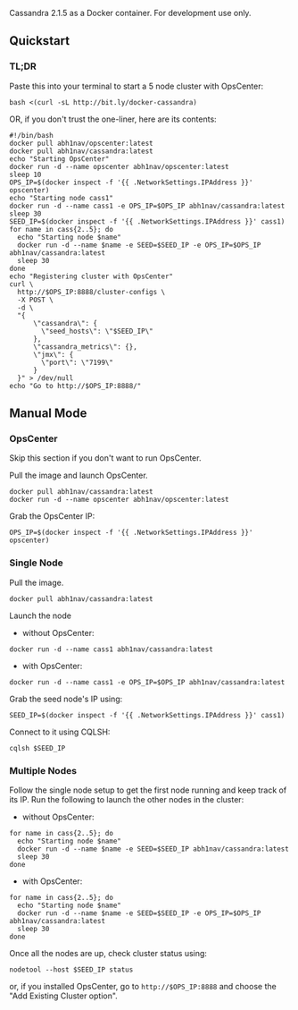 Cassandra 2.1.5 as a Docker container. For development use only.  

## Quickstart

### TL;DR

Paste this into your terminal to start a 5 node cluster with OpsCenter:  

```
bash <(curl -sL http://bit.ly/docker-cassandra)
```

OR, if you don't trust the one-liner, here are its contents:
  
```
#!/bin/bash
docker pull abh1nav/opscenter:latest
docker pull abh1nav/cassandra:latest
echo "Starting OpsCenter"
docker run -d --name opscenter abh1nav/opscenter:latest
sleep 10
OPS_IP=$(docker inspect -f '{{ .NetworkSettings.IPAddress }}' opscenter)
echo "Starting node cass1"
docker run -d --name cass1 -e OPS_IP=$OPS_IP abh1nav/cassandra:latest
sleep 30
SEED_IP=$(docker inspect -f '{{ .NetworkSettings.IPAddress }}' cass1)
for name in cass{2..5}; do
  echo "Starting node $name"
  docker run -d --name $name -e SEED=$SEED_IP -e OPS_IP=$OPS_IP abh1nav/cassandra:latest
  sleep 30
done
echo "Registering cluster with OpsCenter"
curl \
  http://$OPS_IP:8888/cluster-configs \
  -X POST \
  -d \
  "{
      \"cassandra\": {
        \"seed_hosts\": \"$SEED_IP\"
      },
      \"cassandra_metrics\": {},
      \"jmx\": {
        \"port\": \"7199\"
      }
  }" > /dev/null
echo "Go to http://$OPS_IP:8888/"
```

## Manual Mode

### OpsCenter
Skip this section if you don't want to run OpsCenter.

Pull the image and launch OpsCenter.  
  
```
docker pull abh1nav/cassandra:latest
docker run -d --name opscenter abh1nav/opscenter:latest
```

Grab the OpsCenter IP:

```
OPS_IP=$(docker inspect -f '{{ .NetworkSettings.IPAddress }}' opscenter)
```

### Single Node
Pull the image.  
  
```
docker pull abh1nav/cassandra:latest
```
  
Launch the node  
  
  - without OpsCenter:  
  
```
docker run -d --name cass1 abh1nav/cassandra:latest
```
  
  - with OpsCenter:  
  
```
docker run -d --name cass1 -e OPS_IP=$OPS_IP abh1nav/cassandra:latest
```
  
Grab the seed node's IP using:  
  
```
SEED_IP=$(docker inspect -f '{{ .NetworkSettings.IPAddress }}' cass1)
```
  
Connect to it using CQLSH:  
  
```
cqlsh $SEED_IP
```
  
### Multiple Nodes
  
Follow the single node setup to get the first node running and keep track of its IP. Run the following to launch the other nodes in the cluster:  
  - without OpsCenter:  
  
```
for name in cass{2..5}; do
  echo "Starting node $name"
  docker run -d --name $name -e SEED=$SEED_IP abh1nav/cassandra:latest
  sleep 30
done
```
  
  - with OpsCenter:  
  
```
for name in cass{2..5}; do
  echo "Starting node $name"
  docker run -d --name $name -e SEED=$SEED_IP -e OPS_IP=$OPS_IP abh1nav/cassandra:latest
  sleep 30
done
```
  
Once all the nodes are up, check cluster status using:  
  
```
nodetool --host $SEED_IP status
```
  
or, if you installed OpsCenter, go to `http://$OPS_IP:8888` and choose the "Add Existing Cluster option".
